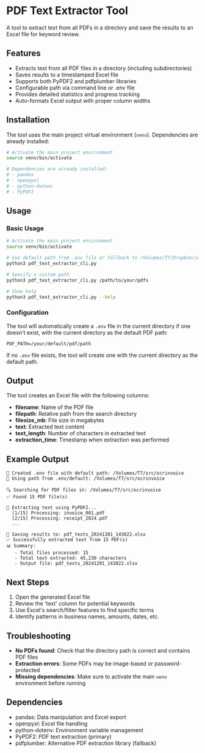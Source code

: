 # PDF Text Extractor Tool

A tool to extract text from all PDFs in a directory and save the results to an Excel file for keyword review.

## Features

- Extracts text from all PDF files in a directory (including subdirectories)
- Saves results to a timestamped Excel file
- Supports both PyPDF2 and pdfplumber libraries
- Configurable path via command line or .env file
- Provides detailed statistics and progress tracking
- Auto-formats Excel output with proper column widths

## Installation

The tool uses the main project virtual environment (`venv`). Dependencies are already installed:

```bash
# Activate the main project environment
source venv/bin/activate

# Dependencies are already installed:
# - pandas
# - openpyxl
# - python-dotenv
# - PyPDF2
```

## Usage

### Basic Usage
```bash
# Activate the main project environment
source venv/bin/activate

# Use default path from .env file or fallback to /Volumes/T7/Dropbox/scan-snap/facture
python3 pdf_text_extractor_cli.py

# Specify a custom path
python3 pdf_text_extractor_cli.py /path/to/your/pdfs

# Show help
python3 pdf_text_extractor_cli.py --help
```

### Configuration

The tool will automatically create a `.env` file in the current directory if one doesn't exist, with the current directory as the default PDF path:

```
PDF_PATH=/your/default/pdf/path
```

If no `.env` file exists, the tool will create one with the current directory as the default path.

## Output

The tool creates an Excel file with the following columns:

- **filename**: Name of the PDF file
- **filepath**: Relative path from the search directory
- **filesize_mb**: File size in megabytes
- **text**: Extracted text content
- **text_length**: Number of characters in extracted text
- **extraction_time**: Timestamp when extraction was performed

## Example Output

```
📝 Created .env file with default path: /Volumes/T7/src/ocrinvoice
📁 Using path from .env/default: /Volumes/T7/src/ocrinvoice

🔍 Searching for PDF files in: /Volumes/T7/src/ocrinvoice
✅ Found 15 PDF file(s)

📄 Extracting text using PyPDF2...
  [1/15] Processing: invoice_001.pdf
  [2/15] Processing: receipt_2024.pdf
  ...

💾 Saving results to: pdf_texts_20241201_143022.xlsx
✅ Successfully extracted text from 15 PDF(s)
📊 Summary:
   - Total files processed: 15
   - Total text extracted: 45,230 characters
   - Output file: pdf_texts_20241201_143022.xlsx
```

## Next Steps

1. Open the generated Excel file
2. Review the 'text' column for potential keywords
3. Use Excel's search/filter features to find specific terms
4. Identify patterns in business names, amounts, dates, etc.

## Troubleshooting

- **No PDFs found**: Check that the directory path is correct and contains PDF files
- **Extraction errors**: Some PDFs may be image-based or password-protected
- **Missing dependencies**: Make sure to activate the main `venv` environment before running

## Dependencies

- pandas: Data manipulation and Excel export
- openpyxl: Excel file handling
- python-dotenv: Environment variable management
- PyPDF2: PDF text extraction (primary)
- pdfplumber: Alternative PDF extraction library (fallback)
